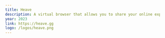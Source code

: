 ```yaml
---
title: Heave
description: A virtual browser that allows you to share your online experiences with friends in real-time.
year: 2023
link: https://heave.gg
logo: /logos/heave.png
---
```

